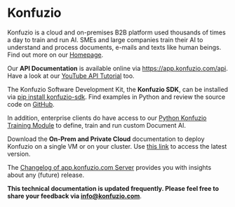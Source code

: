 <meta name="description" content="Technical documentation of Konfuzio.">

# Konfuzio

Konfuzio is a cloud and on-premises B2B platform used thousands of times a day to train and run AI.
SMEs and large companies train their AI to understand and process documents, e-mails and texts like human beings.
Find out more on our [Homepage](https://konfuzio.com).

Our **API Documentation** is available online via https://app.konfuzio.com/api. Have a look at our [YouTube API Tutorial](https://www.youtube.com/watch?v=NZKUrKyFVA8) too.

The Konfuzio Software Development Kit, the **Konfuzio SDK**, can be installed via [pip install konfuzio-sdk](https://pypi.org/project/konfuzio-sdk/). Find examples in Python and review the source code on [GitHub](https://github.com/konfuzio-ai/document-ai-python-sdk).

In addition, enterprise clients do have access to our [Python Konfuzio Training Module](./training_documentation.html) to define, train and run custom Document AI.

Download the **On-Prem and Private Cloud** documentation to deploy Konfuzio on a single VM or on your cluster. Use [this link](./_static/pdf/konfuzio_on_prem.pdf) to access the latest version.

The [Changelog of app.konfuzio.com Server](./changelog_app.html) provides you with insights about any (future) release.

**This technical documentation is updated frequently. Please feel free to share your feedback via info@konfuzio.com**.
